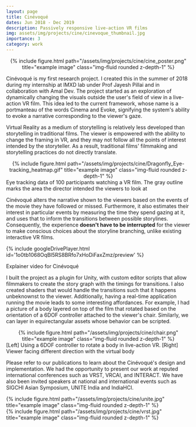 ```yaml
---
layout: page
title: Cinévoqué
dates: Jun 2018 - Dec 2019
description: Passively responsive live-action VR films
img: assets/img/projects/cine/cinevoque_thumbnail.jpg
importance: 3
category: work
---
```


<div class="row" style="text-align:center">
    <div class="col-sm mt-3 mt-md-0">
        {% include figure.html path="/assets/img/projects/cine/cine_poster.png" title="example image" class="img-fluid rounded z-depth-1" %}
    </div>
</div>

Cinévoqué is my first research project. I created this in the summer of 2018 during my internship at IMXD lab under Prof Jayesh Pillai and in collaboration with Amal Dev. The project started as an exploration of dynamically changing the visuals outside the user's field of view in a live-action VR film. This idea led to the current framework, whose name is a portmanteau of the words Cinema and Evoke, signifying the system's ability to evoke a narrative corresponding to the viewer's gaze.

Virtual Reality as a medium of storytelling is relatively less developed than storytelling in traditional films. The viewer is empowered with the ability to change the framing in VR, and they may not follow all the points of interest intended by the storyteller. As a result, traditional films' filmmaking and storytelling practices do not directly translate. 


<div class="row" style="text-align:center">
    <div class="col-sm mt-3 mt-md-0">
        {% include figure.html path="/assets/img/projects/cine/Dragonfly_Eye-tracking_heatmap.gif" title="example image" class="img-fluid rounded z-depth-1" %}
    </div>
</div>
<div class="caption">
    Eye tracking data of 100 participants watching a VR film. The gray outline marks the area the director intended the viewers to look at
</div>

Cinévoqué alters the narrative shown to the viewers based on the events of the movie they have followed or missed. Furthermore, it also estimates their interest in particular events by measuring the time they spend gazing at it, and uses that to inform the transitions between possible storylines. Consequently, the experience **doesn't have to be interrupted** for the viewer to make conscious choices about the storyline branching, unlike existing interactive VR films.

{% include googleDrivePlayer.html id='1o0tb1068OqBI5RS8BRfo7xHoDiFaxZmz/preview' %}
<div class="caption">
    Explainer video for Cinévoqué
</div>
  
 
I built the project as a plugin for Unity, with custom editor scripts that allow filmmakers to create the story graph with the timings for transitions. I also created shaders that would handle the transitions such that it happens unbeknownst to the viewer. Additionally, having a real-time application running the movie leads to some interesting affordances. For example, I had a picture of a body layered on top of the film that rotated based on the orientation of a 6DOF controller attached to the viewer's chair. Similarly, we can layer in equirectangular assets whose behavior can be scripted.

<div class="row" style="text-align:center">
    <div class="col-sm mt-3 mt-md-0">
        {% include figure.html path="/assets/img/projects/cine/chair.png" title="example image" class="img-fluid rounded z-depth-1" %}
    </div>
</div>
<div class="caption">
    [Left] Using a 6DOF controller to rotate a body in live-action VR. [Right] Viewer facing different direction with the virtual body
</div>

Please refer to our publications to learn about the Cinévoqué's design and implementation. We had the opportunity to present our work at reputed international conferences such as VRST, VRCAI, and INTERACT. We have also been invited speakers at national and international events such as SIGCHI Asian Symposium, UNITE India and IndiaHCI.
 
 
 <div class="row">
    <div class="col-sm mt-3 mt-md-0">
        {% include figure.html path="/assets/img/projects/cine/unite.jpg" title="example image" class="img-fluid rounded z-depth-1" %}
    </div>
    <div class="col-sm mt-3 mt-md-0">
        {% include figure.html path="/assets/img/projects/cine/vrst.jpg" title="example image" class="img-fluid rounded z-depth-1" %}
    </div>
</div>
<div class="caption">